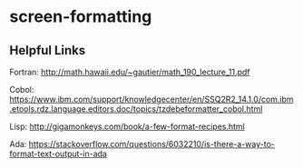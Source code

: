 # screen-formatting

## Helpful Links

Fortran: http://math.hawaii.edu/~gautier/math_190_lecture_11.pdf

Cobol: https://www.ibm.com/support/knowledgecenter/en/SSQ2R2_14.1.0/com.ibm.etools.rdz.language.editors.doc/topics/tzdebeformatter_cobol.html

Lisp: http://gigamonkeys.com/book/a-few-format-recipes.html

Ada: https://stackoverflow.com/questions/6032210/is-there-a-way-to-format-text-output-in-ada